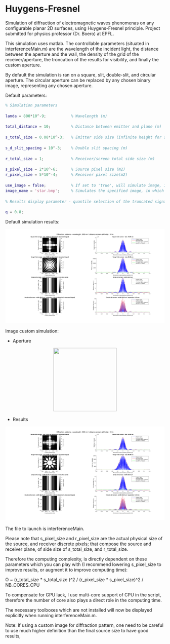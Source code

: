 # Huygens-Fresnel
Simulation of diffraction of electromagnetic waves phenomenas on any configurable planar 2D surfaces, using Huygens-Fresnel principle. Project submitted for physics professor (Dr. Boero) at EPFL.

This simulation uses matlab. The controllable parameters (situated in interferenceMain.m) are the wavelength of the incident light, the distance between the aperture and the wall, the density of the grid of the receiver/aperture, the troncation of the results for visibility, and finally the custom aperture.

By default the simulation is ran on a square, slit, double-slit, and circular aperture. The circular aperture can be replaced by any chosen binary image, representing any chosen aperture.

Default parameters:

```matlab
% Simulation parameters

landa = 800*10^-9;           % Wavelength (m)

total_distance = 10;         % Distance between emitter and plane (m)

s_total_size = 0.08*10^-3;   % Emitter side size (infinite height for slits) (m)

s_d_slit_spacing = 10^-3;    % Double slit spacing (m)

r_total_size = 1;            % Receiver/screen total side size (m)

s_pixel_size = 2*10^-6;      % Source pixel size (m2)
r_pixel_size = 5*10^-4;      % Receiver pixel size(m2)

use_image = false;           % If set to 'true', will simulate image, if set to 'false', will simulate a circular hole of diameter s_total_size
image_name = 'star.bmp';     % Simulates the specified image, in which white is the hole, and black the cover (place image in directory with sources)

% Results display parameter - quantile selection of the truncated signal

q = 0.8;
```

Default simulation results:

![Alt text](screenshots/CIRCLE_HIGH.png?raw=true "Title")

Image custom simulation:

- Aperture

<p align="center">
  <img src="https://raw.githubusercontent.com/AnonymHax/Huygens-Fresnel/master/star.bmp" width="200" height="200">
</p>

- Results

![Alt text](screenshots/STAR_HIGH.png?raw=true "Title")


The file to launch is interferenceMain.

Please note that s_pixel_size and r_pixel_size are the actual physical size of the source, and receiver discrete pixels; that compose the source and receiver plane, of side size of s_total_size, and r_total_size.

Therefore the computing complexity, is directly dependent on these parameters which you can play with (I recommend lowering s_pixel_size to improve results, or augment it to improve computing time):

O  ~ (r_total_size * s_total_size )^2 / (r_pixel_size * s_pixel_size)^2  /  NB_CORES_CPU


To compensate for GPU lack, I use multi-core support of CPU in the script, therefore the number of core also plays a direct role in the computing time. 

The necessary toolboxes which are not installed will now be displayed explicitly when running interferenceMain.m.

Note: If using a custom image for diffraction pattern, one need to be careful to use much higher definition than the final source size to have good results,
